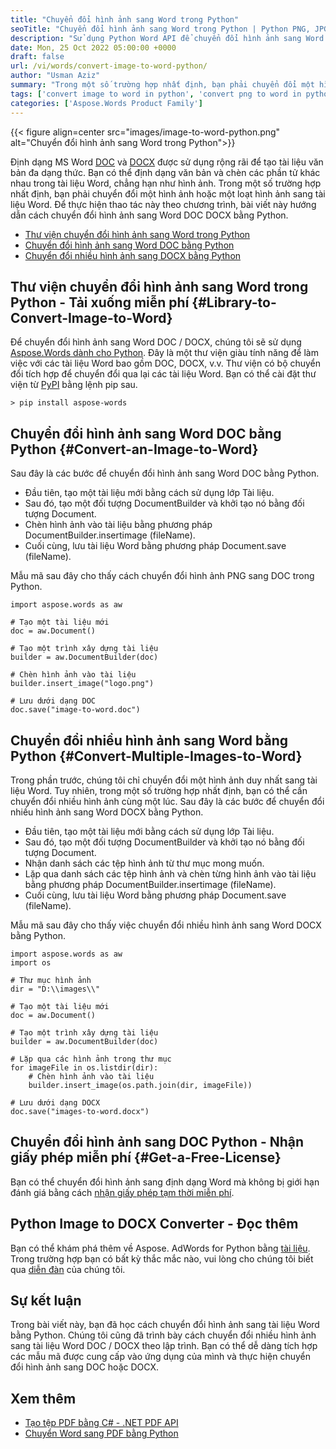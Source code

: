```yaml
---
title: "Chuyển đổi hình ảnh sang Word trong Python"
seoTitle: "Chuyển đổi hình ảnh sang Word trong Python | Python PNG, JPG, BMP GIF sang Word | Aspose"
description: "Sử dụng Python Word API để chuyển đổi hình ảnh sang Word bằng Python. Chuyển đổi một hình ảnh hoặc nhiều hình ảnh sang Word bằng Python."
date: Mon, 25 Oct 2022 05:00:00 +0000
draft: false
url: /vi/words/convert-image-to-word-python/
author: "Usman Aziz"
summary: "Trong một số trường hợp nhất định, bạn phải chuyển đổi một hình ảnh hoặc một loạt hình ảnh sang tài liệu Word. Để thực hiện thao tác này theo chương trình, bài viết này hướng dẫn cách chuyển đổi hình ảnh sang Word DOC DOCX bằng Python."
tags: ['convert image to word in python', 'convert png to word in python', 'convert jpg to word in python']
categories: ['Aspose.Words Product Family']
---
```


{{< figure align=center src="images/image-to-word-python.png" alt="Chuyển đổi hình ảnh sang Word trong Python">}}

Định dạng MS Word [DOC][1] và [DOCX][9] được sử dụng rộng rãi để tạo tài liệu văn bản đa dạng thức. Bạn có thể định dạng văn bản và chèn các phần tử khác nhau trong tài liệu Word, chẳng hạn như hình ảnh. Trong một số trường hợp nhất định, bạn phải chuyển đổi một hình ảnh hoặc một loạt hình ảnh sang tài liệu Word. Để thực hiện thao tác này theo chương trình, bài viết này hướng dẫn cách chuyển đổi hình ảnh sang Word DOC DOCX bằng Python.

* [Thư viện chuyển đổi hình ảnh sang Word trong Python](#Library-to-Convert-Image-to-Word)
* [Chuyển đổi hình ảnh sang Word DOC bằng Python](#Convert-an-Image-to-Word)
* [Chuyển đổi nhiều hình ảnh sang DOCX bằng Python](#Convert-Multiple-Images-to-Word)

## Thư viện chuyển đổi hình ảnh sang Word trong Python - Tải xuống miễn phí {#Library-to-Convert-Image-to-Word}

Để chuyển đổi hình ảnh sang Word DOC / DOCX, chúng tôi sẽ sử dụng [Aspose.Words dành cho Python][3]. Đây là một thư viện giàu tính năng để làm việc với các tài liệu Word bao gồm DOC, DOCX, v.v. Thư viện có bộ chuyển đổi tích hợp để chuyển đổi qua lại các tài liệu Word. Bạn có thể cài đặt thư viện từ [PyPI][4] bằng lệnh pip sau.

```
> pip install aspose-words
```

## Chuyển đổi hình ảnh sang Word DOC bằng Python {#Convert-an-Image-to-Word}

Sau đây là các bước để chuyển đổi hình ảnh sang Word DOC bằng Python.

* Đầu tiên, tạo một tài liệu mới bằng cách sử dụng lớp Tài liệu.
* Sau đó, tạo một đối tượng DocumentBuilder và khởi tạo nó bằng đối tượng Document.
* Chèn hình ảnh vào tài liệu bằng phương pháp DocumentBuilder.insertimage (fileName).
* Cuối cùng, lưu tài liệu Word bằng phương pháp Document.save (fileName).

Mẫu mã sau đây cho thấy cách chuyển đổi hình ảnh PNG sang DOC trong Python.

```
import aspose.words as aw

# Tạo một tài liệu mới
doc = aw.Document()

# Tạo một trình xây dựng tài liệu
builder = aw.DocumentBuilder(doc)

# Chèn hình ảnh vào tài liệu
builder.insert_image("logo.png")

# Lưu dưới dạng DOC
doc.save("image-to-word.doc")
```

## Chuyển đổi nhiều hình ảnh sang Word bằng Python {#Convert-Multiple-Images-to-Word}

Trong phần trước, chúng tôi chỉ chuyển đổi một hình ảnh duy nhất sang tài liệu Word. Tuy nhiên, trong một số trường hợp nhất định, bạn có thể cần chuyển đổi nhiều hình ảnh cùng một lúc. Sau đây là các bước để chuyển đổi nhiều hình ảnh sang Word DOCX bằng Python.

* Đầu tiên, tạo một tài liệu mới bằng cách sử dụng lớp Tài liệu.
* Sau đó, tạo một đối tượng DocumentBuilder và khởi tạo nó bằng đối tượng Document.
* Nhận danh sách các tệp hình ảnh từ thư mục mong muốn.
* Lặp qua danh sách các tệp hình ảnh và chèn từng hình ảnh vào tài liệu bằng phương pháp DocumentBuilder.insertimage (fileName).
* Cuối cùng, lưu tài liệu Word bằng phương pháp Document.save (fileName).

Mẫu mã sau đây cho thấy việc chuyển đổi nhiều hình ảnh sang Word DOCX bằng Python.

```
import aspose.words as aw
import os

# Thư mục hình ảnh
dir = "D:\\images\\"

# Tạo một tài liệu mới
doc = aw.Document()

# Tạo một trình xây dựng tài liệu
builder = aw.DocumentBuilder(doc)

# Lặp qua các hình ảnh trong thư mục
for imageFile in os.listdir(dir):
    # Chèn hình ảnh vào tài liệu
    builder.insert_image(os.path.join(dir, imageFile))

# Lưu dưới dạng DOCX
doc.save("images-to-word.docx")
```

## Chuyển đổi hình ảnh sang DOC Python - Nhận giấy phép miễn phí {#Get-a-Free-License}

Bạn có thể chuyển đổi hình ảnh sang định dạng Word mà không bị giới hạn đánh giá bằng cách [nhận giấy phép tạm thời miễn phí][5].

## Python Image to DOCX Converter - Đọc thêm

Bạn có thể khám phá thêm về Aspose. AdWords for Python bằng [tài liệu][6]. Trong trường hợp bạn có bất kỳ thắc mắc nào, vui lòng cho chúng tôi biết qua [diễn đàn][7] của chúng tôi.

## Sự kết luận

Trong bài viết này, bạn đã học cách chuyển đổi hình ảnh sang tài liệu Word bằng Python. Chúng tôi cũng đã trình bày cách chuyển đổi nhiều hình ảnh sang tài liệu Word DOC / DOCX theo lập trình. Bạn có thể dễ dàng tích hợp các mẫu mã được cung cấp vào ứng dụng của mình và thực hiện chuyển đổi hình ảnh sang DOC hoặc DOCX.

## Xem thêm

* [Tạo tệp PDF bằng C# - .NET PDF API](https://blog.aspose.com/vi/pdf/create-pdf-files-using-csharp/)
* [Chuyển Word sang PDF bằng Python](https://blog.aspose.com/vi/words/convert-word-to-pdf-in-python/)


[1]: https://docs.fileformat.com/word-processing/doc/
[2]: https://docs.fileformat.com/image/png/
[3]: https://products.aspose.com/words/python-net/
[4]: https://pypi.org/project/aspose-words/
[5]: https://purchase.aspose.com/temporary-license/
[6]: https://docs.aspose.com/words/python-net/
[7]: https://forum.aspose.com/
[8]: https://docs.fileformat.com/image/jpeg/
[9]: https://docs.fileformat.com/word-processing/docx/




